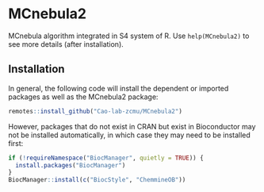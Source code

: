 # MCnebula2

MCnebula algorithm integrated in S4 system of R.
Use `help(MCnebula2)` to see more details (after installation).

## Installation

In general, the following code will install the dependent or imported packages
as well as the MCnebula2 package:

```r
remotes::install_github("Cao-lab-zcmu/MCnebula2")
```

However, packages that do not exist in CRAN but exist in Bioconductor may not be installed
automatically, in which case they may need to be installed first:

```r
if (!requireNamespace("BiocManager", quietly = TRUE)) {
  install.packages("BiocManager")
}
BiocManager::install(c("BiocStyle", "ChemmineOB"))
```


